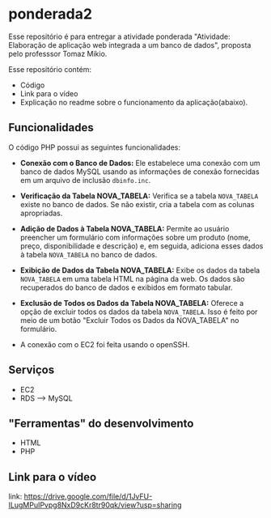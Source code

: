 # ponderada2

Esse repositório é para entregar a atividade ponderada "Atividade: Elaboração de aplicação web integrada a um banco de dados", proposta pelo professsor Tomaz Mikio.

Esse repositório contém:

- Código
- Link para o vídeo
- Explicação no readme sobre o funcionamento da aplicação(abaixo).


## Funcionalidades

O código PHP possui as seguintes funcionalidades:

- **Conexão com o Banco de Dados:** Ele estabelece uma conexão com um banco de dados MySQL usando as informações de conexão fornecidas em um arquivo de inclusão `dbinfo.inc`.

- **Verificação da Tabela NOVA_TABELA:** Verifica se a tabela `NOVA_TABELA` existe no banco de dados. Se não existir, cria a tabela com as colunas apropriadas.

- **Adição de Dados à Tabela NOVA_TABELA:** Permite ao usuário preencher um formulário com informações sobre um produto (nome, preço, disponibilidade e descrição) e, em seguida, adiciona esses dados à tabela `NOVA_TABELA` no banco de dados.

- **Exibição de Dados da Tabela NOVA_TABELA:** Exibe os dados da tabela `NOVA_TABELA` em uma tabela HTML na página da web. Os dados são recuperados do banco de dados e exibidos em formato tabular.

- **Exclusão de Todos os Dados da Tabela NOVA_TABELA:** Oferece a opção de excluir todos os dados da tabela `NOVA_TABELA`. Isso é feito por meio de um botão "Excluir Todos os Dados da NOVA_TABELA" no formulário.

* A conexão com o EC2 foi feita usando o openSSH.

## Serviços

- EC2
- RDS --> MySQL
  
## "Ferramentas" do desenvolvimento

- HTML
- PHP

## Link para o vídeo

link: https://drive.google.com/file/d/1JvFU-ILugMPuIPvpg8NxD9cKr8tr90qk/view?usp=sharing
